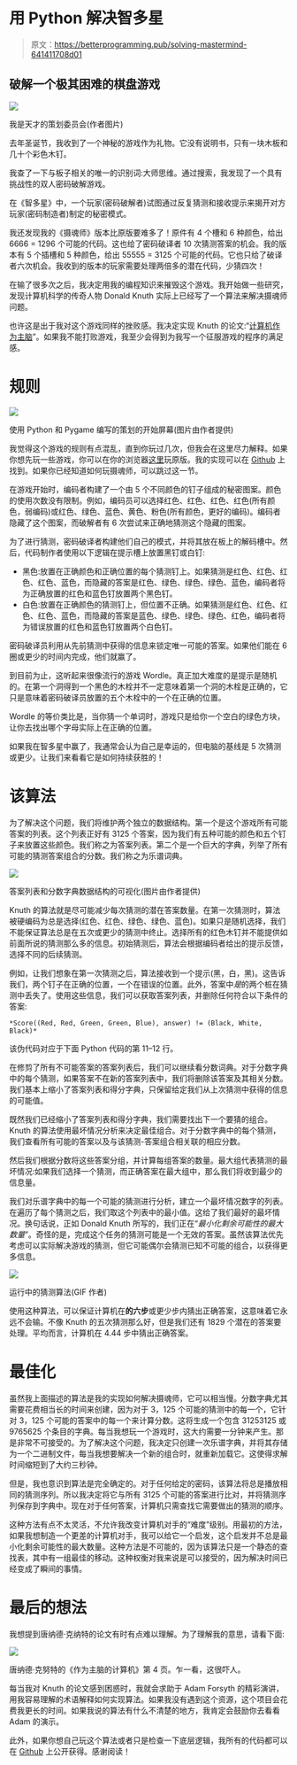 # 用 Python 解决智多星

> 原文：<https://betterprogramming.pub/solving-mastermind-641411708d01>

## 破解一个极其困难的棋盘游戏

![](img/e3dd3a5666c9ecba990d237b93ff4b07.png)

我是天才的策划委员会(作者图片)

去年圣诞节，我收到了一个神秘的游戏作为礼物。它没有说明书，只有一块木板和几十个彩色木钉。

我查了一下与板子相关的唯一的识别词:大师思维。通过搜索，我发现了一个具有挑战性的双人密码破解游戏。

在《智多星》中，一个玩家(密码破解者)试图通过反复猜测和接收提示来揭开对方玩家(密码制造者)制定的秘密模式。

我还发现我的《摄魂师》版本比原版要难多了！原件有 4 个槽和 6 种颜色，给出 6666 = 1296 个可能的代码。这也给了密码破译者 10 次猜测答案的机会。我的版本有 5 个插槽和 5 种颜色，给出 55555 = 3125 个可能的代码。它也只给了破译者六次机会。我收到的版本的玩家需要处理两倍多的潜在代码，少猜四次！

在输了很多次之后，我决定用我的编程知识来摧毁这个游戏。我开始做一些研究，发现计算机科学的传奇人物 Donald Knuth 实际上已经写了一个算法来解决摄魂师问题。

也许这是出于我对这个游戏同样的挫败感。我决定实现 Knuth 的论文:“[计算机作为主脑](https://www.cs.uni.edu/~wallingf/teaching/cs3530/resources/knuth-mastermind.pdf)”。如果我不能打败游戏，我至少会得到为我写一个征服游戏的程序的满足感。

# 规则

![](img/de6ed6e642e92fc336285a0e1c3174ec.png)

使用 Python 和 Pygame 编写的策划的开始屏幕(图片由作者提供)

我觉得这个游戏的规则有点混乱，直到你玩过几次，但我会在这里尽力解释。如果你想先玩一些游戏，你可以在你的浏览器[这里](https://www.archimedes-lab.org/mastermind.html)玩原版。我的实现可以在 [Github](https://github.com/aydinschwa/Mastermind-Solver) 上找到。如果你已经知道如何玩摄魂师，可以跳过这一节。

在游戏开始时，编码者构建了一个由 5 个不同颜色的钉子组成的秘密图案。颜色的使用次数没有限制。例如，编码员可以选择红色、红色、红色、红色(所有颜色，弱编码)或红色、绿色、蓝色、黄色、粉色(所有颜色，更好的编码)。编码者隐藏了这个图案，而破解者有 6 次尝试来正确地猜测这个隐藏的图案。

为了进行猜测，密码破译者构建他们自己的模式，并将其放在板上的解码槽中。然后，代码制作者使用以下逻辑在提示槽上放置黑钉或白钉:

*   黑色:放置在正确颜色和正确位置的每个猜测钉上。如果猜测是红色、红色、红色、红色、蓝色，而隐藏的答案是红色、绿色、绿色、绿色、蓝色，编码者将为正确放置的红色和蓝色钉放置两个黑色钉。
*   白色:放置在正确颜色的猜测钉上，但位置不正确。如果猜测是红色、红色、红色、红色、蓝色，而隐藏的答案是蓝色、绿色、绿色、绿色、红色，编码者将为错误放置的红色和蓝色钉放置两个白色钉。

密码破译员利用从先前猜测中获得的信息来锁定唯一可能的答案。如果他们能在 6 圈或更少的时间内完成，他们就赢了。

到目前为止，这听起来很像流行的游戏 Wordle。真正加大难度的是提示是随机的。在第一个洞得到一个黑色的木栓并不一定意味着第一个洞的木栓是正确的，它只是意味着密码破译员放置的五个木栓中的一个在正确的位置。

Wordle 的等价类比是，当你猜一个单词时，游戏只是给你一个空白的绿色方块，让你去找出哪个字母实际上在正确的位置。

如果我在智多星中赢了，我通常会认为自己是幸运的，但电脑的基线是 5 次猜测或更少。让我们来看看它是如何持续获胜的！

# 该算法

为了解决这个问题，我们将维护两个独立的数据结构。第一个是这个游戏所有可能答案的列表。这个列表正好有 3125 个答案，因为我们有五种可能的颜色和五个钉子来放置这些颜色。我们称之为答案列表。第二个是一个巨大的字典，列举了所有可能的猜测答案组合的分数。我们称之为乐谱词典。

![](img/21fe31244e53811cf55565b908ab6b04.png)

答案列表和分数字典数据结构的可视化(图片由作者提供)

Knuth 的算法就是尽可能减少每次猜测的潜在答案数量。在第一次猜测时，算法被硬编码为总是选择(红色、红色、绿色、绿色、蓝色)。如果只是随机选择，我们不能保证算法总是在五次或更少的猜测中终止。选择所有的红色木钉并不能提供如前面所说的猜测那么多的信息。初始猜测后，算法会根据编码者给出的提示反馈，选择不同的后续猜测。

例如，让我们想象在第一次猜测之后，算法接收到一个提示(黑，白，黑)。这告诉我们，两个钉子在正确的位置，一个在错误的位置。此外，答案中*是*的两个桩在猜测中丢失了。使用这些信息，我们可以获取答案列表，并删除任何符合以下条件的答案:

```
*Score((Red, Red, Green, Green, Blue), answer) != (Black, White, Black)*
```

该伪代码对应于下面 Python 代码的第 11–12 行。

在修剪了所有不可能答案的答案列表后，我们可以继续看分数词典。对于分数字典中的每个猜测，如果答案不在新的答案列表中，我们将删除该答案及其相关分数。我们基本上缩小了答案列表和得分字典，只保留给定我们从上次猜测中获得的信息的可能值。

既然我们已经缩小了答案列表和得分字典，我们需要找出下一个要猜的组合。Knuth 的算法使用最坏情况分析来决定最佳组合。对于分数字典中的每个猜测，我们查看所有可能的答案以及与该猜测-答案组合相关联的相应分数。

然后我们根据分数将这些答案分组，并计算每组答案的数量。最大组代表猜测的最坏情况:如果我们选择一个猜测，而正确答案在最大组中，那么我们将收到最少的信息量。

我们对乐谱字典中的每一个可能的猜测进行分析，建立一个最坏情况数字的列表。在遍历了每个猜测之后，我们取这个列表中的最小值。这给了我们最好的最坏情况。换句话说，正如 Donald Knuth 所写的，我们正在“*最小化剩余可能性的最大数量*”。奇怪的是，完成这个任务的猜测可能是一个无效的答案。虽然该算法优先考虑可以实际解决游戏的猜测，但它可能偶尔会猜测已知不可能的组合，以获得更多信息。

![](img/a862fb33cf9f3e29cecca8f40ae9801e.png)

运行中的猜测算法(GIF 作者)

使用这种算法，可以保证计算机在**的六步**或更少步内猜出正确答案，这意味着它永远不会输。不像 Knuth 的五次猜测那么好，但是我们还有 1829 个潜在的答案要处理。平均而言，计算机在 4.44 步中猜出正确答案。

# 最佳化

虽然我上面描述的算法是我的实现如何解决摄魂师，它可以相当慢。分数字典尤其需要花费相当长的时间来创建，因为对于 3，125 个可能的猜测中的每一个，它针对 3，125 个可能的答案中的每一个来计算分数。这将生成一个包含 31253125 或 9765625 个条目的字典。每当我想玩一个游戏时，这大约需要一分钟来产生。那是非常不可接受的。为了解决这个问题，我决定只创建一次乐谱字典，并将其存储为一个二进制文件，每当我想要解决一个新的组合时，就重新加载它。这使得求解时间缩短到了大约三秒钟。

但是，我也意识到算法是完全确定的。对于任何给定的密码，该算法将总是播放相同的猜测序列。所以我决定将它与所有 3125 个可能的答案进行比对，并将猜测序列保存到字典中。现在对于任何答案，计算机只需查找它需要做出的猜测的顺序。

这种方法有点不太灵活，不允许我改变计算机对手的“难度”级别。用最初的方法，如果我想制造一个更差的计算机对手，我可以给它一个启发，这个启发并不总是最小化剩余可能性的最大数量。这种方法是不可能的，因为该算法只是一个静态的查找表，其中有一组最佳的移动。这种权衡对我来说是可以接受的，因为解决时间已经变成了瞬间的事情。

# 最后的想法

我想提到唐纳德·克纳特的论文有时有点难以理解。为了理解我的意思，请看下面:

![](img/8d447177d9b0077605223eab3c687c55.png)

唐纳德·克努特的《作为主脑的计算机》第 4 页。乍一看，这很吓人。

每当我对 Knuth 的论文感到困惑时，我就会求助于 Adam Forsyth 的精彩演讲，用我容易理解的术语解释如何实现算法。如果我没有遇到这个资源，这个项目会花费我更长的时间。如果我说的算法有什么不清楚的地方，我肯定会鼓励你去看看 Adam 的演示。

此外，如果你想自己玩这个算法或者只是检查一下底层逻辑，我所有的代码都可以在 [Github](https://github.com/aydinschwa/Mastermind-Solver) 上公开获得。感谢阅读！